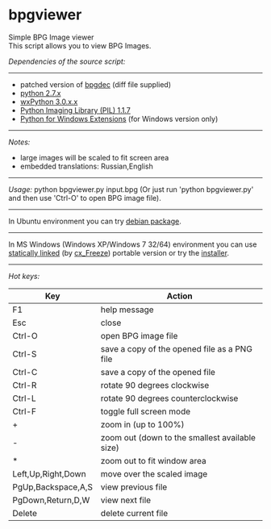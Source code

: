 bpgviewer
===========  
Simple BPG Image viewer  
This script allows you to view BPG Images.  

_Dependencies of the source script:_  

---  
* patched version of [bpgdec](http://bellard.org/bpg/) (diff file supplied)  
* [python 2.7.x](https://www.python.org/)  
* [wxPython 3.0.x.x](http://www.wxpython.org/)  
* [Python Imaging Library (PIL) 1.1.7](http://www.pythonware.com/products/pil/)  
* [Python for Windows Extensions](http://sourceforge.net/projects/pywin32/) (for Windows version only)

---
_Notes:_  
* large images will be scaled to fit screen area  
* embedded translations: Russian,English  

---
_Usage:_ python bpgviewer.py input.bpg (Or just run 'python bpgviewer.py' and then use 'Ctrl-O' to open BPG image file). 

---  
In Ubuntu environment you can try [debian package](https://github.com/asimba/pybpgviewer/releases/download/v1.20/bpgviewer_1.20-ubuntu_i386.deb).  

---  
In MS Windows (Windows XP/Windows 7 32/64) environment you can use [statically linked](https://github.com/asimba/pybpgviewer/releases/download/v1.20/bpgviewer-1.20-win32-portable.7z) (by [cx_Freeze](http://cx-freeze.sourceforge.net/)) portable version or try the [installer](https://github.com/asimba/pybpgviewer/releases/download/v1.20/bpgviewer-1.20-setup.zip).  

---
_Hot keys:_  

Key  | Action
----- | ------  
F1 | help message  
Esc | close  
Ctrl-O | open BPG image file  
Ctrl-S | save a copy of the opened file as a PNG file  
Ctrl-C | save a copy of the opened file  
Ctrl-R | rotate 90 degrees clockwise  
Ctrl-L | rotate 90 degrees counterclockwise  
Ctrl-F | toggle full screen mode  
+ | zoom in (up to 100%)  
- | zoom out (down to the smallest available size)  
* | zoom out to fit window area
Left,Up,Right,Down | move over the scaled image  
PgUp,Backspace,A,S | view previous file  
PgDown,Return,D,W | view next file  
Delete | delete current file  
